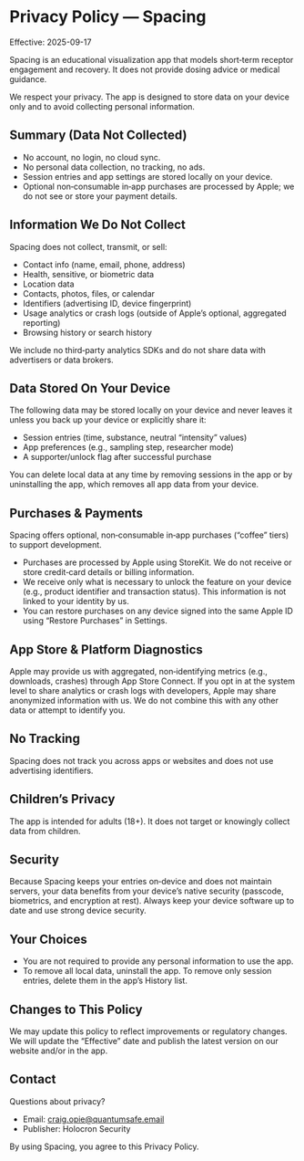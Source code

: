 # Privacy Policy — Spacing
Effective: 2025-09-17

Spacing is an educational visualization app that models short‑term receptor engagement and recovery. It does not provide dosing advice or medical guidance.

We respect your privacy. The app is designed to store data on your device only and to avoid collecting personal information.

## Summary (Data Not Collected)
- No account, no login, no cloud sync.
- No personal data collection, no tracking, no ads.
- Session entries and app settings are stored locally on your device.
- Optional non‑consumable in‑app purchases are processed by Apple; we do not see or store your payment details.

## Information We Do Not Collect
Spacing does not collect, transmit, or sell:
- Contact info (name, email, phone, address)
- Health, sensitive, or biometric data
- Location data
- Contacts, photos, files, or calendar
- Identifiers (advertising ID, device fingerprint)
- Usage analytics or crash logs (outside of Apple’s optional, aggregated reporting)
- Browsing history or search history

We include no third‑party analytics SDKs and do not share data with advertisers or data brokers.

## Data Stored On Your Device
The following data may be stored locally on your device and never leaves it unless you back up your device or explicitly share it:
- Session entries (time, substance, neutral “intensity” values)
- App preferences (e.g., sampling step, researcher mode)
- A supporter/unlock flag after successful purchase

You can delete local data at any time by removing sessions in the app or by uninstalling the app, which removes all app data from your device.

## Purchases & Payments
Spacing offers optional, non‑consumable in‑app purchases (“coffee” tiers) to support development.
- Purchases are processed by Apple using StoreKit. We do not receive or store credit‑card details or billing information.
- We receive only what is necessary to unlock the feature on your device (e.g., product identifier and transaction status). This information is not linked to your identity by us.
- You can restore purchases on any device signed into the same Apple ID using “Restore Purchases” in Settings.

## App Store & Platform Diagnostics
Apple may provide us with aggregated, non‑identifying metrics (e.g., downloads, crashes) through App Store Connect. If you opt in at the system level to share analytics or crash logs with developers, Apple may share anonymized information with us. We do not combine this with any other data or attempt to identify you.

## No Tracking
Spacing does not track you across apps or websites and does not use advertising identifiers.

## Children’s Privacy
The app is intended for adults (18+). It does not target or knowingly collect data from children.

## Security
Because Spacing keeps your entries on‑device and does not maintain servers, your data benefits from your device’s native security (passcode, biometrics, and encryption at rest). Always keep your device software up to date and use strong device security.

## Your Choices
- You are not required to provide any personal information to use the app.
- To remove all local data, uninstall the app. To remove only session entries, delete them in the app’s History list.

## Changes to This Policy
We may update this policy to reflect improvements or regulatory changes. We will update the “Effective” date and publish the latest version on our website and/or in the app.

## Contact
Questions about privacy?
- Email: craig.opie@quantumsafe.email
- Publisher: Holocron Security

By using Spacing, you agree to this Privacy Policy.
